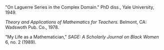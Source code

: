 "On Laguerre Series in the Complex Domain." PhD diss., Yale University, 1949. 

*Theory and Applications of Mathematics for Teachers.* Belmont, CA: Wadswoth Pub. Co., 1978.

"My Life as a Mathematician," *SAGE: A Scholarly Journal on Black Women* 6, no. 2 (1989). 
